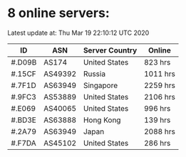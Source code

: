 # 8 online servers:

Latest update at: Thu Mar 19 22:10:12 UTC 2020

| ID | ASN | Server Country | Online |
| -- | --- | -------------- | ------ |
| #.D09B | AS174 | United States | 823 hrs |
| #.15CF | AS49392 | Russia | 1011 hrs |
| #.7F1D | AS63949 | Singapore | 2259 hrs |
| #.9FC3 | AS53889 | United States | 2106 hrs |
| #.E069 | AS40065 | United States | 996 hrs |
| #.BD3E | AS63888 | Hong Kong | 139 hrs |
| #.2A79 | AS63949 | Japan | 2088 hrs |
| #.F7DA | AS45102 | United States | 286 hrs |

